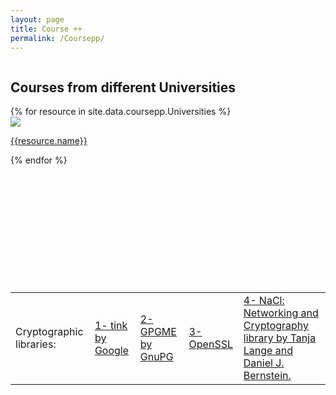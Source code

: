 ```yaml
---
layout: page
title: Course ++
permalink: /Coursepp/
---
```


<div style="width:100%; float: left">
    <div class="Course-plusplus-gallary">
        <h2>Courses from different Universities</h2>
        {% for resource in site.data.coursepp.Universities %}
        <div class="Coursepp--image-cover-container">
            <img src="{{ resource.pic | prepend: site.baseurl }}" class="Course-pp--image-cover">
            <p text-align:center><a href="{{resource.address}}">{{resource.name}}</a></p>
        </div>
        {% endfor %}
<br><br><br><br><br><br><br><br><br><br><br><br>


<table>
  <tr>
    <td>Cryptographic libraries:</td>
    <td><a href="https://github.com/google/tink">1- tink by Google</a></td>
    <td><a href="http://www.gnupg.org/gpgme.html">2- GPGME by GnuPG</a></td>
    <td><a href="http://www.openssl.org/">3- OpenSSL</a></td>
    <td><a href="http://nacl.cace-project.eu/">4- NaCl: Networking and Cryptography library by Tanja Lange and Daniel J. Bernstein.</a></td>
  </tr>
</table>

<!-- <center><h1>MIT Computer Systems Security</h1></center>
<h3><bold>Lecture 1:</bold> Introduction, Threat Models</h3> -->
<!-- <iframe src="" height=325 width=545 frameborder=0></iframe> -->

<!-- <video width="400" controls>
        <source src="https://www.youtube.com/v/GqmQg-cszw4" type="video/mp4">
        Your browser does not support HTML5 video.
      </video> -->

<!-- <iframe width="560" height="315" src="https://www.youtube.com/embed/GqmQg-cszw4" frameborder="0" allow="accelerometer; autoplay; encrypted-media; gyroscope; picture-in-picture" allowfullscreen></iframe> -->

<!-- <div style="width: 100%;">    <div style="width: 100%; padding-top: 56.25%; position: relative;">        <iframe style="position: absolute; width: 100%; height: 100%; top: 0; right: 0; border: none" src="https://www.dideo.ir/pre_embed/v/yt/GqmQg-cszw4"                allowFullScreen="true" webkitallowfullscreen="true" mozallowfullscreen="true"  allow="accelerometer; gyroscope; picture-in-picture; autoplay; fullscreen; encrypted-media" frameborder="0"></iframe></div></div> -->
